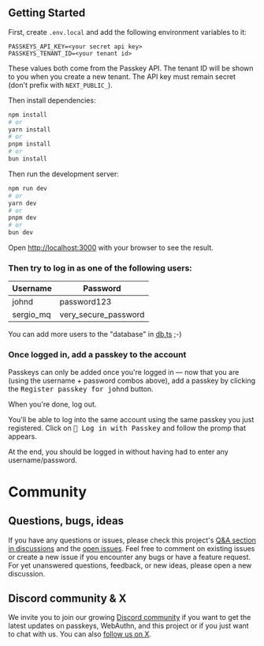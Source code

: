 ## Getting Started

First, create `.env.local` and add the following environment variables to it:

```
PASSKEYS_API_KEY=<your secret api key>
PASSKEYS_TENANT_ID=<your tenant id>
```

These values both come from the Passkey API. The tenant ID will be shown to you when you create a new tenant. The API key must remain secret (don't prefix with `NEXT_PUBLIC_`).

Then install dependencies:

```bash
npm install
# or
yarn install
# or
pnpm install
# or
bun install
```

Then run the development server:

```bash
npm run dev
# or
yarn dev
# or
pnpm dev
# or
bun dev
```

Open [http://localhost:3000](http://localhost:3000) with your browser to see the result.

### Then try to log in as one of the following users:

| Username  | Password             |
| --------- | -------------------- |
| johnd     | password123          |
| sergio_mq | very_secure_password |

You can add more users to the "database" in [db.ts](./db.ts) ;-)

### Once logged in, add a passkey to the account

Passkeys can only be added once you're logged in &mdash; now that you are (using the username + password combos above), add a passkey by clicking the <kbd>Register passkey for johnd</kbd> button.

When you're done, log out.

You'll be able to log into the same account using the same passkey you just registered. Click on <kbd>🔑 Log in with Passkey</kbd> and follow the promp that appears.

At the end, you should be logged in without having had to enter any username/password.

# Community

## Questions, bugs, ideas

If you have any questions or issues, please check this project's [Q&A section in discussions](https://github.com/teamhanko/hanko/discussions/categories/q-a) and the [open issues](https://github.com/teamhanko/hanko/issues). Feel free to comment on existing issues or create a new issue if you encounter any bugs or have a feature request. For yet unanswered questions, feedback, or new ideas, please open a new discussion.

## Discord community & X

We invite you to join our growing [Discord community](https://www.hanko.io/community) if you want to get the latest updates on passkeys, WebAuthn, and this project or if you just want to chat with us. You can also [follow us on X](https://x.com/hanko_io).
